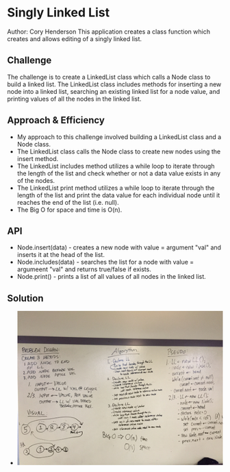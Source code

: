 # Singly Linked List
Author: Cory Henderson
This application creates a class function which creates and allows editing of a singly linked list.

## Challenge
The challenge is to create a LinkedList class which calls a Node class to build a linked list. The LinkedList class includes methods for inserting a new node into a linked list, searching an existing linked list for a node value, and printing values of all the nodes in the linked list.

## Approach & Efficiency
- My approach to this challenge involved building a LinkedList class and a Node class.
- The LinkedList class calls the Node class to create new nodes using the insert method.
- The LinkedList includes method utilizes a while loop to iterate through the length of the list and check whether or not a data value exists in any of the nodes.
- The LinkedList print method utilizes a while loop to iterate through the length of the list and print the data value for each individual node until it reaches the end of the list (i.e. null).
- The Big O for space and time is O(n).

## API
- Node.insert(data) - creates a new node with value = argument "val" and inserts it at the head of the list.
- Node.includes(data) - searches the list for a node with value = argumeent "val" and returns true/false if exists.
- Node.print() - prints a list of all values of all nodes in the linked list.

## Solution
- ![alt text](https://github.com/cory0s/data-structures-and-algorithms/blob/master/assets/linked-list.JPG)